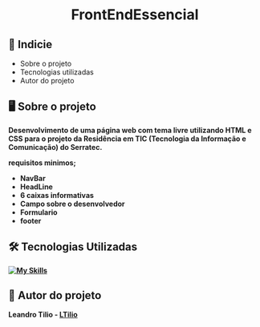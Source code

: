 <h1 align= center>FrontEndEssencial</h1>

## 📝 Indicie
<ul>
  <li>Sobre o projeto</li>
  <li>Tecnologias utilizadas</li>
  <li>Autor do projeto</li>
</ul>


## :desktop_computer: Sobre o projeto
<b>
<p>Desenvolvimento de uma página web com tema livre utilizando HTML e CSS para o projeto da Residência em TIC (Tecnologia da Informação e Comunicação) do Serratec.</p>
requisitos minimos;
<ul>
  <li>NavBar</li>
  <li>HeadLine</li>
  <li>6 caixas informativas</li>
  <li>Campo sobre o desenvolvedor</li>
  <li>Formulario</li>
  <li>footer</li>
</ul>
  
  ## :hammer_and_wrench: Tecnologias Utilizadas  

  [![My Skills](https://skillicons.dev/icons?i=html,css)](https://skillicons.dev)

  ## 👀 Autor do projeto

  Leandro Tilio - [LTilio](https://github.com/LTilio)
